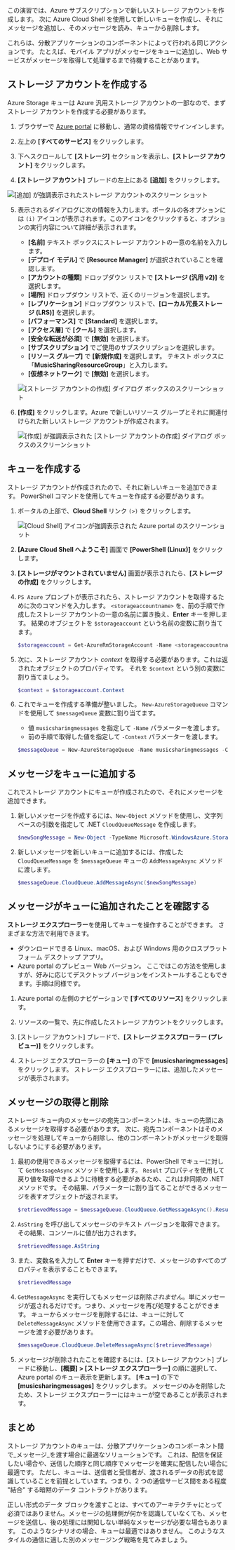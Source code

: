 この演習では、Azure サブスクリプションで新しいストレージ アカウントを作成します。 次に Azure Cloud Shell を使用して新しいキューを作成し、それにメッセージを追加し、そのメッセージを読み、キューから削除します。

これらは、分散アプリケーションのコンポーネントによって行われる同じアクションです。 たとえば、モバイル アプリがメッセージをキューに追加し、Web サービスがメッセージを取得して処理するまで待機することがあります。

## <a name="create-a-storage-account"></a>ストレージ アカウントを作成する

Azure Storage キューは Azure 汎用ストレージ アカウントの一部なので、まずストレージ アカウントを作成する必要があります。

1. ブラウザーで [Azure portal](https://portal.azure.com?azure-portal=true) に移動し、通常の資格情報でサインインします。

2. 左上の **[すべてのサービス]** をクリックします。

3. 下へスクロールして **[ストレージ]** セクションを表示し、**[ストレージ アカウント]** をクリックします。

4. **[ストレージ アカウント]** ブレードの左上にある **[追加]** をクリックします。

  ![[追加] が強調表示されたストレージ アカウントのスクリーン ショット](../images/5-create-a-storage-account-1.png)

5. 表示されるダイアログに次の情報を入力します。ポータルの各オプションには `(i)` アイコンが表示されます。このアイコンをクリックすると、オプションの実行内容について詳細が表示されます。
    - **[名前]** テキスト ボックスにストレージ アカウントの一意の名前を入力します。
    - **[デプロイ モデル]** で **[Resource Manager]** が選択されていることを確認します。
    - **[アカウントの種類]** ドロップダウン リストで **[ストレージ (汎用 v2)]** を選択します。
    - **[場所]** ドロップダウン リストで、近くのリージョンを選択します。
    - **[レプリケーション]** ドロップダウン リストで、**[ローカル冗長ストレージ (LRS)]** を選択します。
    - **[パフォーマンス]** で **[Standard]** を選択します。
    - **[アクセス層]** で **[クール]** を選択します。
    - **[安全な転送が必須]** で **[無効]** を選択します。
    - **[サブスクリプション]** でご使用のサブスクリプションを選択します。
    - **[リソース グループ]** で **[新規作成]** を選択します。 テキスト ボックスに「**MusicSharingResourceGroup**」と入力します。
    - **[仮想ネットワーク]** で **[無効]** を選択します。 

    ![[ストレージ アカウントの作成] ダイアログ ボックスのスクリーンショット](../images/5-create-a-storage-account-2.png)

6. **[作成]** をクリックします。Azure で新しいリソース グループとそれに関連付けられた新しいストレージ アカウントが作成されます。

    ![[作成] が強調表示された [ストレージ アカウントの作成] ダイアログ ボックスのスクリーンショット](../images/5-create-a-storage-account-3.png)

## <a name="create-a-queue"></a>キューを作成する

ストレージ アカウントが作成されたので、それに新しいキューを追加できます。 PowerShell コマンドを使用してキューを作成する必要があります。

1. ポータルの上部で、**Cloud Shell** リンク `(>)` をクリックします。

    ![[Cloud Shell] アイコンが強調表示された Azure portal のスクリーンショット](../images/5-create-a-storage-queue-1.png)

2. **[Azure Cloud Shell へようこそ]** 画面で **[PowerShell (Linux)]** をクリックします。

3. **[ストレージがマウントされていません]** 画面が表示されたら、**[ストレージの作成]** をクリックします。

4. `PS Azure` プロンプトが表示されたら、ストレージ アカウントを取得するために次のコマンドを入力します。 `<storageaccountname>` を、前の手順で作成したストレージ アカウントの一意の名前に置き換え、**Enter** キーを押します。 結果のオブジェクトを `$storageaccount` という名前の変数に割り当てます。

    ```powershell
    $storageaccount = Get-AzureRmStorageAccount -Name <storageaccountname> -ResourceGroup  MusicSharingResourceGroup
    ```

5. 次に、ストレージ アカウント _context_ を取得する必要があります。これは返されたオブジェクトのプロパティです。 それを `$context` という別の変数に割り当てましょう。

    ```powershell
    $context = $storageaccount.Context
    ```

6. これでキューを作成する準備が整いました。 `New-AzureStorageQueue` コマンドを使用して `$messageQueue` 変数に割り当てます。
    - 値 `musicsharingmessages` を指定して `-Name` パラメーターを渡します。
    - 前の手順で取得した値を指定して `-Context` パラメーターを渡します。

    ```powershell
    $messageQueue = New-AzureStorageQueue -Name musicsharingmessages -Context $context
    ```

## <a name="add-a-message-to-the-queue"></a>メッセージをキューに追加する

これでストレージ アカウントにキューが作成されたので、それにメッセージを追加できます。

1. 新しいメッセージを作成するには、`New-Object` メソッドを使用し、文字列ベースの引数を指定して .NET `CloudQueueMessage` を作成します。

    ```powershell
    $newSongMessage = New-Object -TypeName Microsoft.WindowsAzure.Storage.Queue.CloudQueueMessage -ArgumentList "A new song has been added."
    ```

2. 新しいメッセージを新しいキューに追加するには、作成した `CloudQueueMessage` を `$messageQueue` キューの `AddMessageAsync` メソッドに渡します。

    ```powershell
    $messageQueue.CloudQueue.AddMessageAsync($newSongMessage)
    ```

## <a name="verify-the-message-was-queued"></a>メッセージがキューに追加されたことを確認する

**ストレージ エクスプローラー**を使用してキューを操作することができます。 さまざまな方法で利用できます。

- ダウンロードできる Linux、macOS、および Windows 用のクロスプラットフォーム デスクトップ アプリ。
- Azure portal のプレビュー Web バージョン。 ここではこの方法を使用しますが、好みに応じてデスクトップ バージョンをインストールすることもできます。手順は同様です。

1. Azure portal の左側のナビゲーションで **[すべてのリソース]** をクリックします。

2. リソースの一覧で、先に作成したストレージ アカウントをクリックします。

3. [ストレージ アカウント] ブレードで、**[ストレージ エクスプローラー (プレビュー)]** をクリックします。

4. ストレージ エクスプローラーの **[キュー]** の下で **[musicsharingmessages]** をクリックします。 ストレージ エクスプローラーには、追加したメッセージが表示されます。

## <a name="retrieve-and-remove-the-message"></a>メッセージの取得と削除

ストレージ キュー内のメッセージの宛先コンポーネントは、キューの先頭にあるメッセージを取得する必要があります。 次に、宛先コンポーネントはそのメッセージを処理してキューから削除し、他のコンポーネントがメッセージを取得しないようにする必要があります。

1. 最初の使用できるメッセージを取得するには、PowerShell でキューに対して `GetMessageAsync` メソッドを使用します。 `Result` プロパティを使用して戻り値を取得できるように待機する必要があるため、これは非同期の .NET メソッドです。 その結果、パラメーターに割り当てることができるメッセージを表すオブジェクトが返されます。

    ```powershell
    $retrievedMessage = $messageQueue.CloudQueue.GetMessageAsync().Result
    ```

2. `AsString` を呼び出してメッセージのテキスト バージョンを取得できます。その結果、コンソールに値が出力されます。

    ```powershell
    $retrievedMessage.AsString
    ```

3. また、変数名を入力して **Enter** キーを押すだけで、メッセージのすべてのプロパティを表示することもできます。

    ```powershell
    $retrievedMessage
    ```

4. `GetMessageAsync` を実行してもメッセージは削除*されません*。単にメッセージが返されるだけです。つまり、メッセージを再び処理することができます。 キューからメッセージを削除するには、キューに対して `DeleteMessageAsync` メソッドを使用できます。この場合、削除するメッセージを渡す必要があります。

    ```powershell
    $messageQueue.CloudQueue.DeleteMessageAsync($retrievedMessage)
    ```

5. メッセージが削除されたことを確認するには、[ストレージ アカウント] ブレードに移動し、**[概要] > [ストレージ エクスプローラー]** の順に選択して、Azure portal のキュー表示を更新します。 **[キュー]** の下で **[musicsharingmessages]** をクリックします。 メッセージのみを削除したため、ストレージ エクスプローラーにはキューが空であることが表示されます。


## <a name="summary"></a>まとめ
ストレージ アカウントのキューは、分散アプリケーションのコンポーネント間で_メッセージ_を渡す場合に最適なソリューションです。 これは、配信を保証したい場合や、送信した順序と同じ順序でメッセージを確実に配信したい場合に最適です。 ただし、キューは、送信者と受信者が、渡されるデータの形式を認識していることを前提としています。つまり、2 つの通信サービス間をある程度 "結合" する暗黙のデータ コントラクトがあります。

正しい形式のデータ ブロックを渡すことは、すべてのアーキテクチャにとって必須ではありません。メッセージの処理側が何かを認識していなくても、メッセージを送信し、後の処理には関知しない単純なメッセージが必要な場合もあります。 このようなシナリオの場合、キューは最適ではありません。 このようなスタイルの通信に適した別のメッセージング戦略を見てみましょう。